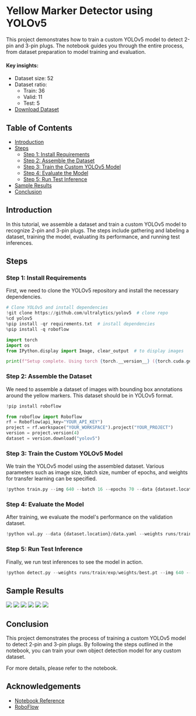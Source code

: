 # Yellow Marker Detector using YOLOv5

This project demonstrates how to train a custom YOLOv5 model to detect 2-pin and 3-pin plugs. The notebook guides you through the entire process, from dataset preparation to model training and evaluation.

#### Key insights:

- Dataset size: 52
- Dataset ratio:
  - Train: 36
  - Valid: 11
  - Test: 5
- [Download Dataset](https://app.roboflow.com/ds/Q3xrNRucK2?key=8TBgZwizkG)

## Table of Contents

- [Introduction](#introduction)
- [Steps](#steps)
  - [Step 1: Install Requirements](#step-1-install-requirements)
  - [Step 2: Assemble the Dataset](#step-2-assemble-the-dataset)
  - [Step 3: Train the Custom YOLOv5 Model](#step-3-train-the-custom-yolov5-model)
  - [Step 4: Evaluate the Model](#step-4-evaluate-the-model)
  - [Step 5: Run Test Inference](#step-5-run-test-inference)
- [Sample Results](#sample-results)
- [Conclusion](#conclusion)

## Introduction

In this tutorial, we assemble a dataset and train a custom YOLOv5 model to recognize 2-pin and 3-pin plugs. The steps include gathering and labeling a dataset, training the model, evaluating its performance, and running test inferences.

## Steps

### Step 1: Install Requirements

First, we need to clone the YOLOv5 repository and install the necessary dependencies.

```python
# Clone YOLOv5 and install dependencies
!git clone https://github.com/ultralytics/yolov5  # clone repo
%cd yolov5
%pip install -qr requirements.txt  # install dependencies
%pip install -q roboflow

import torch
import os
from IPython.display import Image, clear_output  # to display images

print(f"Setup complete. Using torch {torch.__version__} ({torch.cuda.get_device_properties(0).name if torch.cuda.is_available() else 'CPU'})")
```

### Step 2: Assemble the Dataset

We need to assemble a dataset of images with bounding box annotations around the yellow markers. This dataset should be in YOLOv5 format.

```python
!pip install roboflow

from roboflow import Roboflow
rf = Roboflow(api_key="YOUR_API_KEY")
project = rf.workspace("YOUR_WORKSPACE").project("YOUR_PROJECT")
version = project.version(4)
dataset = version.download("yolov5")
```

### Step 3: Train the Custom YOLOv5 Model

We train the YOLOv5 model using the assembled dataset. Various parameters such as image size, batch size, number of epochs, and weights for transfer learning can be specified.

```python
!python train.py --img 640 --batch 16 --epochs 70 --data {dataset.location}/data.yaml --weights yolov5s.pt --cache
```

### Step 4: Evaluate the Model

After training, we evaluate the model's performance on the validation dataset.

```python
!python val.py --data {dataset.location}/data.yaml --weights runs/train/exp/weights/best.pt --img 640
```

### Step 5: Run Test Inference

Finally, we run test inferences to see the model in action.

```python
!python detect.py --weights runs/train/exp/weights/best.pt --img 640 --conf 0.25 --source {dataset.location}/test/images
```

## Sample Results

![](./Images/1.jpeg)
![](./Images/2.jpeg)
![](./Images/3.jpeg)
![](./Images/4.jpeg)
![](./Images/5.jpeg)
![](./Images/6.jpeg)

## Conclusion

This project demonstrates the process of training a custom YOLOv5 model to detect 2-pin and 3-pin plugs. By following the steps outlined in the notebook, you can train your own object detection model for any custom dataset.

For more details, please refer to the notebook.

## Acknowledgements

- [Notebook Reference](https://colab.research.google.com/drive/1Cc8KGyrey9oCyRh4h7CNnadD_gwr0PA8?usp=sharing)
- [RoboFlow](https://roboflow.com/)
